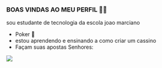 ### BOAS VINDAS AO MEU PERFIL 🏇💸

sou estudante de tecnologia da escola joao marciano

- Poker 🖤
- estou aprendendo e ensinando a como criar um cassino
- Façam suas apostas Senhores:

![](https://media1.tenor.com/m/u5qKQfM69VwAAAAC/casino.gif)   
